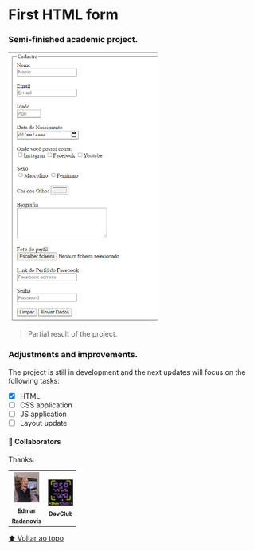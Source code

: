 # First HTML form
<h3>Semi-finished academic project.</h3>

<img src="./Assets/page image.png" alt="page-image" width="300px">

> Partial result of the project.

### Adjustments and improvements.

The project is still in development and the next updates will focus on the following tasks:

- [x] HTML
- [ ] CSS application
- [ ] JS application
- [ ] Layout update
#### 🤝 Collaborators

Thanks:

<table>
  <tr>
    <td align="center">
      <a href="https://www.linkedin.com/in/edmar-radanovis-0130b611a/">
        <img src="./Assets/foto perfil (4).jpeg" width="50px;" alt="Foto de Edmar Radanovis"/><br>
        <sub>
          <b>Edmar<br> Radanovis</b>
        </sub>
      </a>
    </td>
    <td align="center">
       <a href="https://rodolfomori.com.br/devclub/">
        <img src="./Assets/DevClub.png" width="50px;" alt="Logo DevClub"/><br>
        <sub>
          <b>DevClub</b>
        </sub>
      </a>
  </tr>
</table>


[⬆ Voltar ao topo](#first-html-form)<br>
